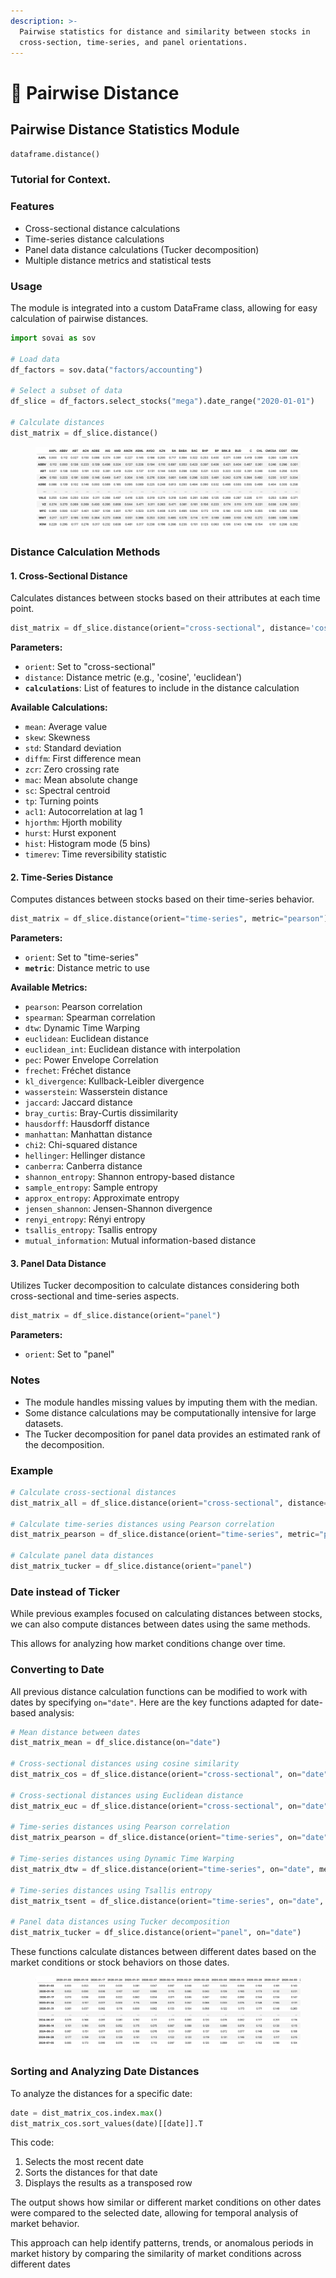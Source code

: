 ```yaml
---
description: >-
  Pairwise statistics for distance and similarity between stocks in
  cross-section, time-series, and panel orientations.
---
```


# 🐾 Pairwise Distance

## Pairwise Distance Statistics Module

`dataframe.distance()`

### Tutorial for Context.

### Features

* Cross-sectional distance calculations
* Time-series distance calculations
* Panel data distance calculations (Tucker decomposition)
* Multiple distance metrics and statistical tests

### Usage

The module is integrated into a custom DataFrame class, allowing for easy calculation of pairwise distances.&#x20;

```python
import sovai as sov

# Load data
df_factors = sov.data("factors/accounting")

# Select a subset of data
df_slice = df_factors.select_stocks("mega").date_range("2020-01-01")

# Calculate distances
dist_matrix = df_slice.distance()
```

<figure><img src="../.gitbook/assets/image (26).png" alt=""><figcaption></figcaption></figure>

### Distance Calculation Methods

#### 1. Cross-Sectional Distance

Calculates distances between stocks based on their attributes at each time point.

```python
dist_matrix = df_slice.distance(orient="cross-sectional", distance='cosine', calculations=features)
```

**Parameters:**

* `orient`: Set to "cross-sectional"
* `distance`: Distance metric (e.g., 'cosine', 'euclidean')
* **`calculations`**: List of features to include in the distance calculation

**Available Calculations:**

* `mean`: Average value
* `skew`: Skewness
* `std`: Standard deviation
* `diffm`: First difference mean
* `zcr`: Zero crossing rate
* `mac`: Mean absolute change
* `sc`: Spectral centroid
* `tp`: Turning points
* `acl1`: Autocorrelation at lag 1
* `hjorthm`: Hjorth mobility
* `hurst`: Hurst exponent
* `hist`: Histogram mode (5 bins)
* `timerev`: Time reversibility statistic

#### 2. Time-Series Distance

Computes distances between stocks based on their time-series behavior.

```python
dist_matrix = df_slice.distance(orient="time-series", metric="pearson")
```

**Parameters:**

* `orient`: Set to "time-series"
* **`metric`**: Distance metric to use

**Available Metrics:**

* `pearson`: Pearson correlation
* `spearman`: Spearman correlation
* `dtw`: Dynamic Time Warping
* `euclidean`: Euclidean distance
* `euclidean_int`: Euclidean distance with interpolation
* `pec`: Power Envelope Correlation
* `frechet`: Fréchet distance
* `kl_divergence`: Kullback-Leibler divergence
* `wasserstein`: Wasserstein distance
* `jaccard`: Jaccard distance
* `bray_curtis`: Bray-Curtis dissimilarity
* `hausdorff`: Hausdorff distance
* `manhattan`: Manhattan distance
* `chi2`: Chi-squared distance
* `hellinger`: Hellinger distance
* `canberra`: Canberra distance
* `shannon_entropy`: Shannon entropy-based distance
* `sample_entropy`: Sample entropy
* `approx_entropy`: Approximate entropy
* `jensen_shannon`: Jensen-Shannon divergence
* `renyi_entropy`: Rényi entropy
* `tsallis_entropy`: Tsallis entropy
* `mutual_information`: Mutual information-based distance

#### 3. Panel Data Distance

Utilizes Tucker decomposition to calculate distances considering both cross-sectional and time-series aspects.

```python
dist_matrix = df_slice.distance(orient="panel")
```

**Parameters:**

* `orient`: Set to "panel"

### Notes

* The module handles missing values by imputing them with the median.
* Some distance calculations may be computationally intensive for large datasets.
* The Tucker decomposition for panel data provides an estimated rank of the decomposition.

### Example

```python
# Calculate cross-sectional distances
dist_matrix_all = df_slice.distance(orient="cross-sectional", distance='cosine', calculations=features)

# Calculate time-series distances using Pearson correlation
dist_matrix_pearson = df_slice.distance(orient="time-series", metric="pearson")

# Calculate panel data distances
dist_matrix_tucker = df_slice.distance(orient="panel")
```

### Date instead of Ticker

While previous examples focused on calculating distances between stocks, we can also compute distances between dates using the same methods.&#x20;

This allows for analyzing how market conditions change over time.

### Converting to Date

All previous distance calculation functions can be modified to work with dates by specifying `on="date"`. Here are the key functions adapted for date-based analysis:

```python
# Mean distance between dates
dist_matrix_mean = df_slice.distance(on="date")

# Cross-sectional distances using cosine similarity
dist_matrix_cos = df_slice.distance(orient="cross-sectional", on="date", distance='cosine', calculations=features)

# Cross-sectional distances using Euclidean distance
dist_matrix_euc = df_slice.distance(orient="cross-sectional", on="date", distance='euclidean', calculations=features)

# Time-series distances using Pearson correlation
dist_matrix_pearson = df_slice.distance(orient="time-series", on="date", metric="pearson")

# Time-series distances using Dynamic Time Warping
dist_matrix_dtw = df_slice.distance(orient="time-series", on="date", metric="dtw")

# Time-series distances using Tsallis entropy
dist_matrix_tsent = df_slice.distance(orient="time-series", on="date", metric="tsallis_entropy")

# Panel data distances using Tucker decomposition
dist_matrix_tucker = df_slice.distance(orient="panel", on="date")
```

These functions calculate distances between different dates based on the market conditions or stock behaviors on those dates.

<figure><img src="../.gitbook/assets/image (1) (1) (1) (1).png" alt=""><figcaption></figcaption></figure>

### Sorting and Analyzing Date Distances

To analyze the distances for a specific date:

```python
date = dist_matrix_cos.index.max()
dist_matrix_cos.sort_values(date)[[date]].T
```

This code:

1. Selects the most recent date
2. Sorts the distances for that date
3. Displays the results as a transposed row

The output shows how similar or different market conditions on other dates were compared to the selected date, allowing for temporal analysis of market behavior.

This approach can help identify patterns, trends, or anomalous periods in market history by comparing the similarity of market conditions across different dates
